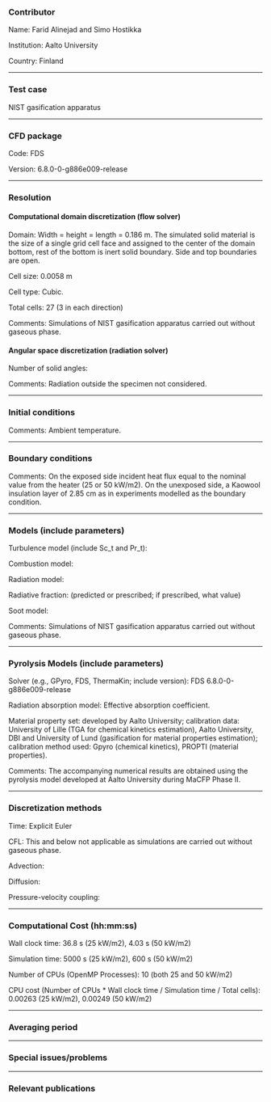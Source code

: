 
### Contributor
Name: Farid Alinejad and Simo Hostikka

Institution: Aalto University

Country: Finland

------------------

### Test case

NIST gasification apparatus

------------------

### CFD package
Code: FDS

Version: 6.8.0-0-g886e009-release

------------------

### Resolution

#### Computational domain discretization (flow solver)
Domain: Width = height = length = 0.186 m. The simulated solid material is the size of a single grid cell face and assigned to the center of the domain bottom, rest of the bottom is inert solid boundary. Side and top boundaries are open.

Cell size: 0.0058 m

Cell type: Cubic.

Total cells: 27 (3 in each direction)

Comments: Simulations of NIST gasification apparatus carried out without gaseous phase.

#### Angular space discretization (radiation solver)
Number of solid angles:

Comments: Radiation outside the specimen not considered.

------------------

### Initial conditions
Comments: Ambient temperature.

------------------

### Boundary conditions
Comments: On the exposed side incident heat flux equal to the nominal value from the heater (25 or 50 kW/m2). On the unexposed side, a Kaowool insulation layer of 2.85 cm as in experiments modelled as the boundary condition.

------------------

### Models (include parameters)
Turbulence model (include Sc_t and Pr_t):

Combustion model:

Radiation model:

Radiative fraction: (predicted or prescribed; if prescribed, what value)

Soot model:

Comments: Simulations of NIST gasification apparatus carried out without gaseous phase.

------------------

### Pyrolysis Models (include parameters)
Solver (e.g., GPyro, FDS, ThermaKin; include version): FDS 6.8.0-0-g886e009-release

Radiation absorption model: Effective absorption coefficient.

Material property set: developed by Aalto University; calibration data: University of Lille (TGA for chemical kinetics estimation), Aalto University, DBI and University of Lund (gasification for material properties estimation); calibration method used: Gpyro (chemical kinetics), PROPTI (material properties).


Comments: The accompanying numerical results are obtained using the pyrolysis model developed at Aalto University during MaCFP Phase II.

------------------

### Discretization methods
Time: Explicit Euler

CFL: This and below not applicable as simulations are carried out without gaseous phase.

Advection:

Diffusion:

Pressure-velocity coupling:

------------------

### Computational Cost (hh:mm:ss)
Wall clock time: 36.8 s (25 kW/m2), 4.03 s (50 kW/m2)

Simulation time: 5000 s (25 kW/m2), 600 s (50 kW/m2)

Number of CPUs (OpenMP Processes): 10 (both 25 and 50 kW/m2)

CPU cost (Number of CPUs * Wall clock time / Simulation time / Total cells): 0.00263 (25 kW/m2), 0.00249 (50 kW/m2)

------------------

### Averaging period

------------------

### Special issues/problems

------------------

### Relevant publications

